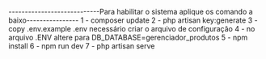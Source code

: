 ----------------------------Para habilitar o sistema aplique os comando a baixo----------------
1 - composer update
2 - php artisan key:generate
3 - copy .env.example .env necessário criar o arquivo de configuração
4 - no arquivo .ENV altere para DB_DATABASE=gerenciador_produtos
5 - npm install
6 - npm run dev
7 - php artisan serve
